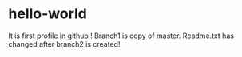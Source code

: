 # hello-world
It is first profile in github ! 
Branch1 is copy of master.
Readme.txt has changed after branch2 is created!
